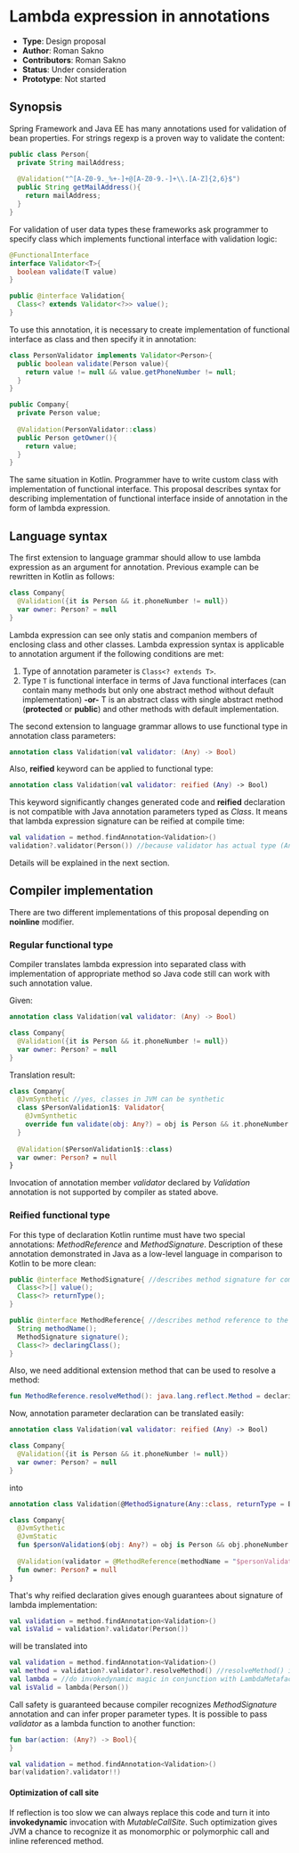 # Lambda expression in annotations

* **Type**: Design proposal
* **Author**: Roman Sakno
* **Contributors**: Roman Sakno
* **Status**: Under consideration
* **Prototype**: Not started

## Synopsis
Spring Framework and Java EE has many annotations used for validation of bean properties. For strings regexp is a proven way to validate the content:
```java
public class Person{
  private String mailAddress;
  
  @Validation("^[A-Z0-9._%+-]+@[A-Z0-9.-]+\\.[A-Z]{2,6}$")
  public String getMailAddress(){
    return mailAddress;
  }
}
```

For validation of user data types these frameworks ask programmer to specify class which implements functional interface with validation logic:

```java
@FunctionalInterface
interface Validator<T>{
  boolean validate(T value)
}

public @interface Validation{
  Class<? extends Validator<?>> value();
}
```

To use this annotation, it is necessary to create implementation of functional interface as class and then specify it in annotation:
```java
class PersonValidator implements Validator<Person>{
  public boolean validate(Person value){
    return value != null && value.getPhoneNumber != null;
  }
}

public Company{
  private Person value;
 
  @Validation(PersonValidator::class)
  public Person getOwner(){
    return value;
  }
}
```

The same situation in Kotlin. Programmer have to write custom class with implementation of functional interface. This proposal describes syntax for describing implementation of functional interface inside of annotation in the form of lambda expression.

## Language syntax
The first extension to language grammar should allow to use lambda expression as an argument for annotation. Previous example can be rewritten in Kotlin as follows:
```kotlin
class Company{
  @Validation({it is Person && it.phoneNumber != null})
  var owner: Person? = null
}
```

Lambda expression can see only statis and companion members of enclosing class and other classes.
Lambda expression syntax is applicable to annotation argument if the following conditions are met:
1. Type of annotation parameter is `Class<? extends T>`.
1. Type `T` is functional interface in terms of Java functional interfaces (can contain many methods but only one abstract method without default implementation) **-or-** T is an abstract class with single abstract method (**protected** or **public**) and other methods with default implementation.

The second extension to language grammar allows to use functional type in annotation class parameters:
```kotlin
annotation class Validation(val validator: (Any) -> Bool)
```
Also, **reified** keyword can be applied to functional type:
```kotlin
annotation class Validation(val validator: reified (Any) -> Bool)
```

This keyword significantly changes generated code and **reified** declaration is not compatible with Java annotation parameters typed as *Class*. It means that lambda expression signature can be reified at compile time:
```kotlin
val validation = method.findAnnotation<Validation>()
validation?.validator(Person()) //because validator has actual type (Any) -> Bool, not Class<?>
```

Details will be explained in the next section.

## Compiler implementation
There are two different implementations of this proposal depending on **noinline** modifier.

### Regular functional type
Compiler translates lambda expression into separated class with implementation of appropriate method so Java code still can work with such annotation value.

Given:
```kotlin
annotation class Validation(val validator: (Any) -> Bool)

class Company{
  @Validation({it is Person && it.phoneNumber != null})
  var owner: Person? = null
}
```
Translation result:
```kotlin
class Company{
  @JvmSynthetic //yes, classes in JVM can be synthetic
  class $PersonValidation1$: Validator{
    @JvmSynthetic
    override fun validate(obj: Any?) = obj is Person && it.phoneNumber != null
  }
  
  @Validation($PersonValidation1$::class)
  var owner: Person? = null
}
```

Invocation of annotation member _validator_ declared by _Validation_ annotation is not supported by compiler as stated above.

### Reified functional type
For this type of declaration Kotlin runtime must have two special annotations: *MethodReference* and *MethodSignature*. Description of these annotation demonstrated in Java as a low-level language in comparison to Kotlin to be more clean:
```java
public @interface MethodSignature{ //describes method signature for compiler control
  Class<?>[] value();
  Class<?> returnType();
}

public @interface MethodReference{ //describes method reference to the actual lambda implementation
  String methodName();
  MethodSignature signature();
  Class<?> declaringClass();
}
```
Also, we need additional extension method that can be used to resolve a method:
```kotlin
fun MethodReference.resolveMethod(): java.lang.reflect.Method = declaringClass.getDeclaredMethod(methodName, signature)
```

Now, annotation parameter declaration can be translated easily:
```kotlin
annotation class Validation(val validator: reified (Any) -> Bool)

class Company{
  @Validation({it is Person && it.phoneNumber != null})
  var owner: Person? = null
}
```
into
```kotlin
annotation class Validation(@MethodSignature(Any::class, returnType = Bool::class) val validator: MethodReference)

class Company{
  @JvmSythetic
  @JvmStatic
  fun $personValidation$(obj: Any?) = obj is Person && obj.phoneNumber != null
  
  @Validation(validator = @MethodReference(methodName = "$personValidation$", signature = @MethodSignature(Any::class, Bool::class), declaringClass = Company::class)
  fun owner: Person? = null
}
```
That's why reified declaration gives enough guarantees about signature of lambda implementation:
```kotlin
val validation = method.findAnnotation<Validation>()
val isValid = validation?.validator(Person())
```
will be translated into
```kotlin
val validation = method.findAnnotation<Validation>()
val method = validation?.validator?.resolveMethod() //resolveMethod() is an extension in runtime library described above
val lambda = //do invokedynamic magic in conjunction with LambdaMetafactory to translate Method into functional interface instance
val isValid = lambda(Person())
```
Call safety is guaranteed because compiler recognizes *MethodSignature* annotation and can infer proper parameter types. It is possible to pass *validator* as a lambda function to another function:
```kotlin
fun bar(action: (Any?) -> Bool){
}

val validation = method.findAnnotation<Validation>()
bar(validation?.validator!!)
```

#### Optimization of call site
If reflection is too slow we can always replace this code and turn it into **invokedynamic** invocation with *MutableCallSite*. Such optimization gives JVM a chance to recognize it as monomorphic or polymorphic call and inline referenced method.
